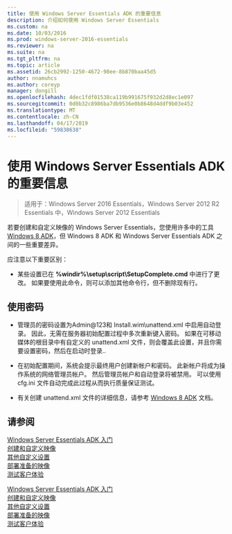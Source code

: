 ```yaml
---
title: 使用 Windows Server Essentials ADK 的重要信息
description: 介绍如何使用 Windows Server Essentials
ms.custom: na
ms.date: 10/03/2016
ms.prod: windows-server-2016-essentials
ms.reviewer: na
ms.suite: na
ms.tgt_pltfrm: na
ms.topic: article
ms.assetid: 26cb2992-1250-4672-98ee-8b870baa45d5
author: nnamuhcs
ms.author: coreyp
manager: dongill
ms.openlocfilehash: 4dec1fdf01538ca119b991675f932d2d8ec1e097
ms.sourcegitcommit: 0d0b32c8986ba7db9536e0b8648d4ddf9b03e452
ms.translationtype: MT
ms.contentlocale: zh-CN
ms.lasthandoff: 04/17/2019
ms.locfileid: "59838638"
---
```

# <a name="important-information-for-using-the-windows-server-essentials-adk"></a>使用 Windows Server Essentials ADK 的重要信息

>适用于：Windows Server 2016 Essentials，Windows Server 2012 R2 Essentials 中，Windows Server 2012 Essentials

若要创建和自定义映像的 Windows Server Essentials，您使用许多中的工具[Windows 8 ADK](https://go.microsoft.com/fwlink/?LinkId=248647)，但 Windows 8 ADK 和 Windows Server Essentials ADK 之间的一些重要差异。  
  
 应注意以下重要区别：  
  
-   某些设置已在 **%windir%\setup\script\SetupComplete.cmd** 中进行了更改。 如果要使用此命令，则可以添加其他命令行，但不删除现有行。  
  
## <a name="working-with-passwords"></a>使用密码  
  
-   管理员的密码设置为Admin@123和 Install.wim\unattend.xml 中启用自动登录。 因此，无需在服务器初始配置过程中多次重新键入密码。 如果在可移动媒体的根目录中有自定义的 unattend.xml 文件，则会覆盖此设置，并且你需要设置密码，然后在启动时登录..  
  
-   在初始配置期间，系统会提示最终用户创建新帐户和密码。 此新帐户将成为操作系统的网络管理员帐户。 然后管理员帐户和自动登录将被禁用。 可以使用 cfg.ini 文件自动完成此过程从而执行质量保证测试。  
  
-   有关创建 unattend.xml 文件的详细信息，请参考 [Windows 8 ADK](https://go.microsoft.com/fwlink/?LinkId=248694) 文档。  
  
## <a name="see-also"></a>请参阅  

 [Windows Server Essentials ADK 入门](Getting-Started-with-the-Windows-Server-Essentials-ADK.md)   
 [创建和自定义映像](Creating-and-Customizing-the-Image.md)   
 [其他自定义设置](Additional-Customizations.md)   
 [部署准备的映像](Preparing-the-Image-for-Deployment.md)   
 [测试客户体验](Testing-the-Customer-Experience.md)

 [Windows Server Essentials ADK 入门](../install/Getting-Started-with-the-Windows-Server-Essentials-ADK.md)   
 [创建和自定义映像](../install/Creating-and-Customizing-the-Image.md)   
 [其他自定义设置](../install/Additional-Customizations.md)   
 [部署准备的映像](../install/Preparing-the-Image-for-Deployment.md)   
 [测试客户体验](../install/Testing-the-Customer-Experience.md)

